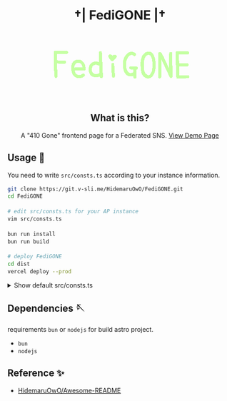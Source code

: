 <div align="center">

# †| FediGONE |†

![image](./docs/logo.png)

## What is this?

A "410 Gone" frontend page for a Federated SNS. [View Demo Page](https://fedi-gone.vercel.app/)

</div>

## Usage 💨

You need to write `src/consts.ts` according to your instance information.

```bash
git clone https://git.v-sli.me/HidemaruOwO/FediGONE.git
cd FediGONE

# edit src/consts.ts for your AP instance
vim src/consts.ts

bun run install
bun run build

# deploy FediGONE
cd dist
vercel deploy --prod
```

<details>
<summary>Show default src/consts.ts</summary>

```ts
export const DOMAIN = "ap.example.tld";
export const TITLE = "インスタンスの墓標";
export const DESCRIPTION = `このインスタンスは閉鎖しました。"${DOMAIN}"を支えていただきありがとうございました。`;
export const MAIN_MESSAGE_LINE: string[] = [
	`このインスタンスは滅んでしまったようです。`,
	`ここにあるのは、`,
	`インスタンスの墓標です。`,
];
export const NEXT_INSTANCE_URL = "https://new.example.tld";
export const NEXT_INSTANCE_MESSAGE = "新しいインスタンスに進む";
```

</details>

## Dependencies 🪡

requirements `bun` or `nodejs` for build astro project.

- `bun`
- `nodejs`

## Reference ✨

- [HidemaruOwO/Awesome-README](https://git.v-sli.me/HidemaruOwO/Awesome-README)

